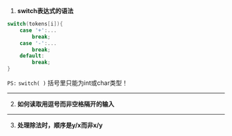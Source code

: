 
1. **switch表达式的语法**

```cpp
switch(tokens[i]){
	case '+':...
		break;
	case '-':...
		break;
	default:
		break;
}
```

`PS:`
`switch( )` 括号里只能为int或char类型！

---
2. **如何读取用逗号而非空格隔开的输入** 

---
3. **处理除法时，顺序是y/x而非x/y**